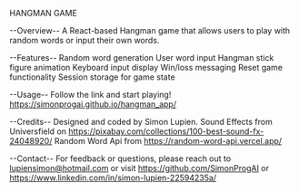 HANGMAN GAME

--Overview--
A React-based Hangman game that allows users to play with random words or input their own words.

--Features--
Random word generation
User word input
Hangman stick figure animation
Keyboard input display
Win/loss messaging
Reset game functionality
Session storage for game state

--Usage--
Follow the link and start playing!
https://simonprogai.github.io/hangman_app/

--Credits--
Designed and coded by Simon Lupien.
Sound Effects from Universfield on https://pixabay.com/collections/100-best-sound-fx-24048920/
Random Word Api from https://random-word-api.vercel.app/
 
--Contact--
For feedback or questions, please reach out to lupiensimon@hotmail.com 
or visit https://github.com/SimonProgAI or https://www.linkedin.com/in/simon-lupien-22594235a/

